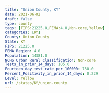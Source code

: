 ```yaml
---
title: "Union County, KY"
date: 2021-06-02
draft: false
type: county
tags: [FIPS:21225.0,FEMA:4.0,Non-core,Yellow]
categories: [KY]
County: Union County
State: KY
FIPS: 21225.0
FEMA_Region: 4.0
Population: 14381.0
NCHS_Urban_Rural_Classification: Non-core
Tests_in_prior_14_days: 105.0
Fourteen_day_test_rate_per_100000: 730.0
Percent_Positivity_in_prior_14_days: 0.229
Level: Yellow
url: /states/KY/union-county
---
```



